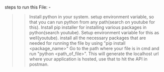  steps to run this File: -
>> Install python in your system.
>> setup environment variable, so that you can run python from any path(search on youtube for this).
>> Install pip installer for installing various packages in python(search youtube).
>> Setup environment variable for this as well(youtube).
>> install all the necessary packages that are needed for running the file by using "pip install <package_name>"
>> Go to the path where your file is in cmd and run "python <path_of_file>".
>> This will generate the localhost url where your application is hosted, use that to hit the API in postman.
